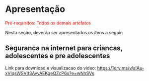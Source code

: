 # Apresentação

<span style="color:red">Pré-requisitos: Todos os demais artefatos</span>

Nesta seção, deverão ser apresentados os itens a seguir:

## Seguranca na internet para criancas, adolescentes e pre adolescentes


Link para download e visualizacao do video: 
https://1drv.ms/v/s!Au-xVIqsWSVIt3AvyAEKgeQZcP6x?e=wNhSVs
